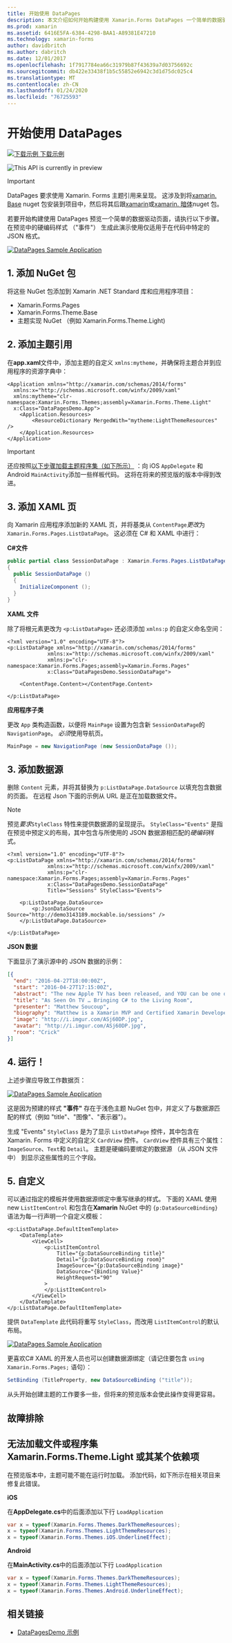 ```yaml
---
title: 开始使用 DataPages
description: 本文介绍如何开始构建使用 Xamarin.Forms DataPages 一个简单的数据驱动页面。
ms.prod: xamarin
ms.assetid: 6416E5FA-6384-4298-BAA1-A89381E47210
ms.technology: xamarin-forms
author: davidbritch
ms.author: dabritch
ms.date: 12/01/2017
ms.openlocfilehash: 1f7917784ea66c31979b87f43639a7d03756692c
ms.sourcegitcommit: db422e33438f1b5c55852e6942c3d1d75dc025c4
ms.translationtype: MT
ms.contentlocale: zh-CN
ms.lasthandoff: 01/24/2020
ms.locfileid: "76725593"
---
```

# <a name="getting-started-with-datapages"></a>开始使用 DataPages

[![下载示例](~/media/shared/download.png) 下载示例](https://github.com/xamarin/xamarin-forms-samples/tree/master/Pages/DataPagesDemo)

![](~/media/shared/preview.png "This API is currently in preview")

> [!IMPORTANT]
> DataPages 要求使用 Xamarin. Forms 主题引用来呈现。 这涉及到将[xamarin. Base](https://www.nuget.org/packages/Xamarin.Forms.Theme.Base/) nuget 包安装到项目中，然后将其后跟[xamarin](https://www.nuget.org/packages/Xamarin.Forms.Theme.Light/)或[xamarin. 暗体](https://www.nuget.org/packages/Xamarin.Forms.Theme.Dark/)nuget 包。

若要开始构建使用 DataPages 预览一个简单的数据驱动页面，请执行以下步骤。 在预览中的硬编码样式 （"事件"） 生成此演示使用仅适用于在代码中特定的 JSON 格式。

[![](get-started-images/demo-sml.png "DataPages Sample Application")](get-started-images/demo.png#lightbox "DataPages Sample Application")

## <a name="1-add-nuget-packages"></a>1. 添加 NuGet 包

将这些 NuGet 包添加到 Xamarin .NET Standard 库和应用程序项目：

- Xamarin.Forms.Pages
- Xamarin.Forms.Theme.Base
- 主题实现 NuGet （例如 Xamarin.Forms.Theme.Light)

## <a name="2-add-theme-reference"></a>2. 添加主题引用

在**app.xaml**文件中，添加主题的自定义 `xmlns:mytheme`，并确保将主题合并到应用程序的资源字典中：

```xaml
<Application xmlns="http://xamarin.com/schemas/2014/forms"
  xmlns:x="http://schemas.microsoft.com/winfx/2009/xaml"
  xmlns:mytheme="clr-namespace:Xamarin.Forms.Themes;assembly=Xamarin.Forms.Theme.Light"
  x:Class="DataPagesDemo.App">
    <Application.Resources>
        <ResourceDictionary MergedWith="mytheme:LightThemeResources" />
    </Application.Resources>
</Application>
```

> [!IMPORTANT]
> 还应按照[以下步骤加载主题程序集（如下所示）](#loadtheme) ：向 iOS `AppDelegate` 和 Android `MainActivity`添加一些样板代码。 这将在将来的预览版的版本中得到改进。

## <a name="3-add-a-xaml-page"></a>3. 添加 XAML 页

向 Xamarin 应用程序添加新的 XAML 页，并将基类从 `ContentPage`*更改*为 `Xamarin.Forms.Pages.ListDataPage`。 这必须在 C# 和 XAML 中进行：

**C#文件**

```csharp
public partial class SessionDataPage : Xamarin.Forms.Pages.ListDataPage // was ContentPage
{
  public SessionDataPage ()
  {
    InitializeComponent ();
  }
}
```

**XAML 文件**

除了将根元素更改为 `<p:ListDataPage>` 还必须添加 `xmlns:p` 的自定义命名空间：

```xaml
<?xml version="1.0" encoding="UTF-8"?>
<p:ListDataPage xmlns="http://xamarin.com/schemas/2014/forms"
             xmlns:x="http://schemas.microsoft.com/winfx/2009/xaml"
             xmlns:p="clr-namespace:Xamarin.Forms.Pages;assembly=Xamarin.Forms.Pages"
             x:Class="DataPagesDemo.SessionDataPage">

    <ContentPage.Content></ContentPage.Content>

</p:ListDataPage>
```

**应用程序子类**

更改 `App` 类构造函数，以便将 `MainPage` 设置为包含新 `SessionDataPage`的 `NavigationPage`。 *必须*使用导航页。

```csharp
MainPage = new NavigationPage (new SessionDataPage ());
```

## <a name="3-add-the-datasource"></a>3. 添加数据源

删除 `Content` 元素，并将其替换为 `p:ListDataPage.DataSource` 以填充包含数据的页面。 在远程 Json 下面的示例从 URL 是正在加载数据文件。

> [!NOTE]
> 预览*要求*`StyleClass` 特性来提供数据源的呈现提示。 `StyleClass="Events"` 是指在预览中预定义的布局，其中包含与所使用的 JSON 数据源相匹配的*硬编码*样式。

```xaml
<?xml version="1.0" encoding="UTF-8"?>
<p:ListDataPage xmlns="http://xamarin.com/schemas/2014/forms"
             xmlns:x="http://schemas.microsoft.com/winfx/2009/xaml"
             xmlns:p="clr-namespace:Xamarin.Forms.Pages;assembly=Xamarin.Forms.Pages"
             x:Class="DataPagesDemo.SessionDataPage"
             Title="Sessions" StyleClass="Events">

    <p:ListDataPage.DataSource>
        <p:JsonDataSource Source="http://demo3143189.mockable.io/sessions" />
    </p:ListDataPage.DataSource>

</p:ListDataPage>
```

**JSON 数据**

下面显示了演示源中的 JSON 数据的示例：

```json
[{
  "end": "2016-04-27T18:00:00Z",
  "start": "2016-04-27T17:15:00Z",
  "abstract": "The new Apple TV has been released, and YOU can be one of the first developers to write apps for it. To make things even better, you can build these apps in C#! This session will introduce the basics of how to create a tvOS app with Xamarin, including: differences between tvOS and iOS APIs, TV user interface best practices, responding to user input, as well as the capabilities and limitations of building apps for a television. Grab some popcorn—this is going to be good!",
  "title": "As Seen On TV … Bringing C# to the Living Room",
  "presenter": "Matthew Soucoup",
  "biography": "Matthew is a Xamarin MVP and Certified Xamarin Developer from Madison, WI. He founded his company Code Mill Technologies and started the Madison Mobile .Net Developers Group.  Matt regularly speaks on .Net and Xamarin development at user groups, code camps and conferences throughout the Midwest. Matt gardens hot peppers, rides bikes, and loves Wisconsin micro-brews and cheese.",
  "image": "http://i.imgur.com/ASj60DP.jpg",
  "avatar": "http://i.imgur.com/ASj60DP.jpg",
  "room": "Crick"
}]
```

## <a name="4-run"></a>4. 运行！

上述步骤应导致工作数据页：

[![](get-started-images/demo-sml.png "DataPages Sample Application")](get-started-images/demo.png#lightbox "DataPages Sample Application")

这是因为预建的样式 **"事件"** 存在于浅色主题 NuGet 包中，并定义了与数据源匹配的样式（例如 "title"、"图像"、"表示器"）。

生成 "Events" `StyleClass` 是为了显示 `ListDataPage` 控件，其中包含在 Xamarin. Forms 中定义的自定义 `CardView` 控件。 `CardView` 控件具有三个属性： `ImageSource`、`Text`和 `Detail`。 主题是硬编码要绑定的数据源 （从 JSON 文件中） 到显示这些属性的三个字段。

## <a name="5-customize"></a>5. 自定义

可以通过指定的模板并使用数据源绑定中重写继承的样式。 下面的 XAML 使用 new `ListItemControl` 和包含在**Xamarin** NuGet 中的 `{p:DataSourceBinding}` 语法为每一行声明一个自定义模板：

```xaml
<p:ListDataPage.DefaultItemTemplate>
    <DataTemplate>
        <ViewCell>
            <p:ListItemControl
                Title="{p:DataSourceBinding title}"
                Detail="{p:DataSourceBinding room}"
                ImageSource="{p:DataSourceBinding image}"
                DataSource="{Binding Value}"
                HeightRequest="90"
            >
            </p:ListItemControl>
        </ViewCell>
    </DataTemplate>
</p:ListDataPage.DefaultItemTemplate>
```

提供 `DataTemplate` 此代码将重写 `StyleClass`，而改用 `ListItemControl`的默认布局。

[![](get-started-images/custom-sml.png "DataPages Sample Application")](get-started-images/custom.png#lightbox "DataPages Sample Application")

更喜欢C# XAML 的开发人员也可以创建数据源绑定（请记住要包含 `using Xamarin.Forms.Pages;` 语句）：

```csharp
SetBinding (TitleProperty, new DataSourceBinding ("title"));
```

从头开始创建主题的工作要多一些，但将来的预览版本会使此操作变得更容易。

## <a name="troubleshooting"></a>故障排除

<a name="loadtheme" />

## <a name="could-not-load-file-or-assembly-xamarinformsthemelight-or-one-of-its-dependencies"></a>无法加载文件或程序集 Xamarin.Forms.Theme.Light 或其某个依赖项

在预览版本中，主题可能不能在运行时加载。 添加代码，如下所示在相关项目来修复此错误。

**iOS**

在**AppDelegate.cs**中的后面添加以下行 `LoadApplication`

```csharp
var x = typeof(Xamarin.Forms.Themes.DarkThemeResources);
x = typeof(Xamarin.Forms.Themes.LightThemeResources);
x = typeof(Xamarin.Forms.Themes.iOS.UnderlineEffect);
```

**Android**

在**MainActivity.cs**中的后面添加以下行 `LoadApplication`

```csharp
var x = typeof(Xamarin.Forms.Themes.DarkThemeResources);
x = typeof(Xamarin.Forms.Themes.LightThemeResources);
x = typeof(Xamarin.Forms.Themes.Android.UnderlineEffect);
```

## <a name="related-links"></a>相关链接

- [DataPagesDemo 示例](https://github.com/xamarin/xamarin-forms-samples/tree/master/Pages/DataPagesDemo)

